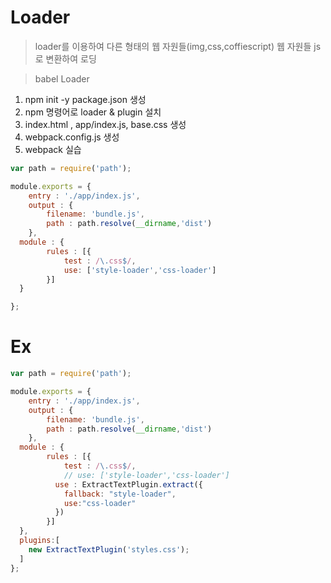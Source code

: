 # Loader

> loader를 이용하여 다른 형태의 웹 자원들(img,css,coffiescript) 웹 자원들 js로 변환하여 로딩

> babel Loader

1. npm init -y package.json 생성
2. npm 명령어로 loader & plugin 설치
3. index.html , app/index.js, base.css 생성
4. webpack.config.js 생성
5. webpack 실습

```javascript
var path = require('path');

module.exports = {
    entry : './app/index.js',
    output : {
        filename: 'bundle.js',
        path : path.resolve(__dirname,'dist')
    },
  module : {
        rules : [{
            test : /\.css$/,
            use: ['style-loader','css-loader']
        }]
  }

};


```

# Ex

```javascript
var path = require('path');

module.exports = {
    entry : './app/index.js',
    output : {
        filename: 'bundle.js',
        path : path.resolve(__dirname,'dist')
    },
  module : {
        rules : [{
            test : /\.css$/,
            // use: ['style-loader','css-loader']
          use : ExtractTextPlugin.extract({
            fallback: "style-loader",
            use:"css-loader"
          })
        }]
  },
  plugins:[
    new ExtractTextPlugin('styles.css');
  ]
};


```